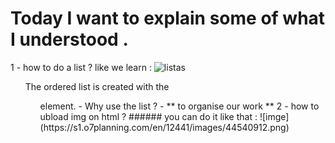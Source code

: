 # Today I want to explain some of what I understood .
 1 - how to do a list ?
like we learn :
![listas](https://disenowebakus.net/en/images/articles/html-lists-without-order-ul-ordinates-ol-definition-dl.jpg)
<ol> The ordered list is created with the <ol> element.
-  Why use the list ? -
 ** to organise our work **
 2 - how to ubload img on html ? 
 ###### you can do it like that : 
 ![imge](https://s1.o7planning.com/en/12441/images/44540912.png)
